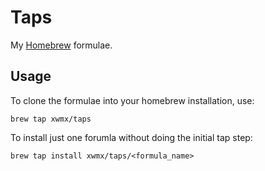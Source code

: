 # Taps

My [Homebrew](http://brew.sh) formulae.

## Usage

To clone the formulae into your homebrew installation, use:

    brew tap xwmx/taps

To install just one forumla without doing the initial tap step:

    brew tap install xwmx/taps/<formula_name>

